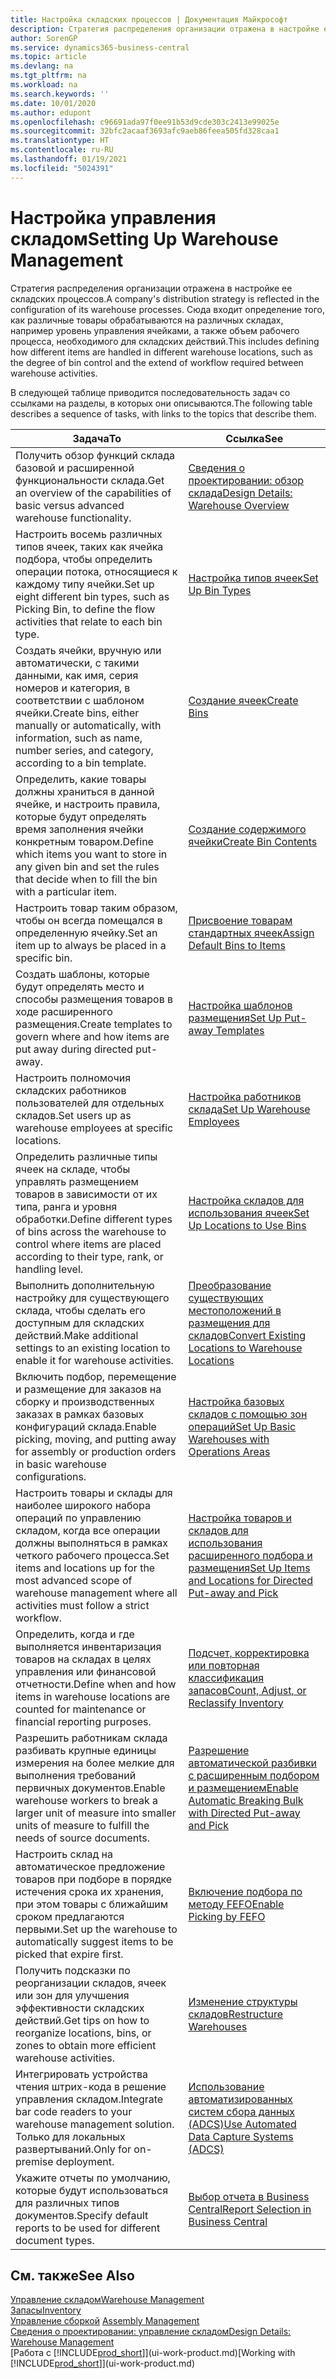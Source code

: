 ```yaml
---
title: Настройка складских процессов | Документация Майкрософт
description: Стратегия распределения организации отражена в настройке ее складских процессов. Сюда входит определение того, как различные товары обрабатываются на различных складах, например уровень управления ячейками, а также объем рабочего процесса, необходимого для складских действий.
author: SorenGP
ms.service: dynamics365-business-central
ms.topic: article
ms.devlang: na
ms.tgt_pltfrm: na
ms.workload: na
ms.search.keywords: ''
ms.date: 10/01/2020
ms.author: edupont
ms.openlocfilehash: c96691ada97f0ee91b53d9cde303c2413e99025e
ms.sourcegitcommit: 32bfc2acaaf3693afc9aeb86feea505fd328caa1
ms.translationtype: HT
ms.contentlocale: ru-RU
ms.lasthandoff: 01/19/2021
ms.locfileid: "5024391"
---
```

# <a name="setting-up-warehouse-management"></a><span data-ttu-id="71c25-104">Настройка управления складом</span><span class="sxs-lookup"><span data-stu-id="71c25-104">Setting Up Warehouse Management</span></span>
<span data-ttu-id="71c25-105">Стратегия распределения организации отражена в настройке ее складских процессов.</span><span class="sxs-lookup"><span data-stu-id="71c25-105">A company's distribution strategy is reflected in the configuration of its warehouse processes.</span></span> <span data-ttu-id="71c25-106">Сюда входит определение того, как различные товары обрабатываются на различных складах, например уровень управления ячейками, а также объем рабочего процесса, необходимого для складских действий.</span><span class="sxs-lookup"><span data-stu-id="71c25-106">This includes defining how different items are handled in different warehouse locations, such as the degree of bin control and the extend of workflow required between warehouse activities.</span></span>  

 <span data-ttu-id="71c25-107">В следующей таблице приводится последовательность задач со ссылками на разделы, в которых они описываются.</span><span class="sxs-lookup"><span data-stu-id="71c25-107">The following table describes a sequence of tasks, with links to the topics that describe them.</span></span>   

|<span data-ttu-id="71c25-108">**Задача**</span><span class="sxs-lookup"><span data-stu-id="71c25-108">**To**</span></span>|<span data-ttu-id="71c25-109">**Ссылка**</span><span class="sxs-lookup"><span data-stu-id="71c25-109">**See**</span></span>|  
|------------|-------------|  
|<span data-ttu-id="71c25-110">Получить обзор функций склада базовой и расширенной функциональности склада.</span><span class="sxs-lookup"><span data-stu-id="71c25-110">Get an overview of the capabilities of basic versus advanced warehouse functionality.</span></span>|[<span data-ttu-id="71c25-111">Сведения о проектировании: обзор склада</span><span class="sxs-lookup"><span data-stu-id="71c25-111">Design Details: Warehouse Overview</span></span>](design-details-warehouse-overview.md)|  
|<span data-ttu-id="71c25-112">Настроить восемь различных типов ячеек, таких как ячейка подбора, чтобы определить операции потока, относящиеся к каждому типу ячейки.</span><span class="sxs-lookup"><span data-stu-id="71c25-112">Set up eight different bin types, such as Picking Bin, to define the flow activities that relate to each bin type.</span></span>|[<span data-ttu-id="71c25-113">Настройка типов ячеек</span><span class="sxs-lookup"><span data-stu-id="71c25-113">Set Up Bin Types</span></span>](warehouse-how-to-set-up-bin-types.md)|  
|<span data-ttu-id="71c25-114">Создать ячейки, вручную или автоматически, с такими данными, как имя, серия номеров и категория, в соответствии с шаблоном ячейки.</span><span class="sxs-lookup"><span data-stu-id="71c25-114">Create bins, either manually or automatically, with information, such as name, number series, and category, according to a bin template.</span></span>|[<span data-ttu-id="71c25-115">Создание ячеек</span><span class="sxs-lookup"><span data-stu-id="71c25-115">Create Bins</span></span>](warehouse-how-to-create-individual-bins.md)|  
|<span data-ttu-id="71c25-116">Определить, какие товары должны храниться в данной ячейке, и настроить правила, которые будут определять время заполнения ячейки конкретным товаром.</span><span class="sxs-lookup"><span data-stu-id="71c25-116">Define which items you want to store in any given bin and set the rules that decide when to fill the bin with a particular item.</span></span>|[<span data-ttu-id="71c25-117">Создание содержимого ячейки</span><span class="sxs-lookup"><span data-stu-id="71c25-117">Create Bin Contents</span></span>](warehouse-how-to-set-up-bin-contents.md)|  
|<span data-ttu-id="71c25-118">Настроить товар таким образом, чтобы он всегда помещался в определенную ячейку.</span><span class="sxs-lookup"><span data-stu-id="71c25-118">Set an item up to always be placed in a specific bin.</span></span>|[<span data-ttu-id="71c25-119">Присвоение товарам стандартных ячеек</span><span class="sxs-lookup"><span data-stu-id="71c25-119">Assign Default Bins to Items</span></span>](warehouse-how-to-assign-default-bins-to-items.md)|
|<span data-ttu-id="71c25-120">Создать шаблоны, которые будут определять место и способы размещения товаров в ходе расширенного размещения.</span><span class="sxs-lookup"><span data-stu-id="71c25-120">Create templates to govern where and how items are put away during directed put-away.</span></span>|[<span data-ttu-id="71c25-121">Настройка шаблонов размещения</span><span class="sxs-lookup"><span data-stu-id="71c25-121">Set Up Put-away Templates</span></span>](warehouse-how-to-set-up-put-away-templates.md)|
|<span data-ttu-id="71c25-122">Настроить полномочия складских работников пользователей для отдельных складов.</span><span class="sxs-lookup"><span data-stu-id="71c25-122">Set users up as warehouse employees at specific locations.</span></span>|[<span data-ttu-id="71c25-123">Настройка работников склада</span><span class="sxs-lookup"><span data-stu-id="71c25-123">Set Up Warehouse Employees</span></span>](warehouse-how-to-set-up-warehouse-employees.md)|
|<span data-ttu-id="71c25-124">Определить различные типы ячеек на складе, чтобы управлять размещением товаров в зависимости от их типа, ранга и уровня обработки.</span><span class="sxs-lookup"><span data-stu-id="71c25-124">Define different types of bins across the warehouse to control where items are placed according to their type, rank, or handling level.</span></span>|[<span data-ttu-id="71c25-125">Настройка складов для использования ячеек</span><span class="sxs-lookup"><span data-stu-id="71c25-125">Set Up Locations to Use Bins</span></span>](warehouse-how-to-set-up-locations-to-use-bins.md)|
|<span data-ttu-id="71c25-126">Выполнить дополнительную настройку для существующего склада, чтобы сделать его доступным для складских действий.</span><span class="sxs-lookup"><span data-stu-id="71c25-126">Make additional settings to an existing location to enable it for warehouse activities.</span></span>|[<span data-ttu-id="71c25-127">Преобразование существующих местоположений в размещения для складов</span><span class="sxs-lookup"><span data-stu-id="71c25-127">Convert Existing Locations to Warehouse Locations</span></span>](warehouse-how-to-convert-existing-locations-to-warehouse-locations.md)|
|<span data-ttu-id="71c25-128">Включить подбор, перемещение и размещение для заказов на сборку и производственных заказах в рамках базовых конфигураций склада.</span><span class="sxs-lookup"><span data-stu-id="71c25-128">Enable picking, moving, and putting away for assembly or production orders in basic warehouse configurations.</span></span>|[<span data-ttu-id="71c25-129">Настройка базовых складов с помощью зон операций</span><span class="sxs-lookup"><span data-stu-id="71c25-129">Set Up Basic Warehouses with Operations Areas</span></span>](warehouse-how-to-set-up-basic-warehouses-with-operations-areas.md)|  
|<span data-ttu-id="71c25-130">Настроить товары и склады для наиболее широкого набора операций по управлению складом, когда все операции должны выполняться в рамках четкого рабочего процесса.</span><span class="sxs-lookup"><span data-stu-id="71c25-130">Set items and locations up for the most advanced scope of warehouse management where all activities must follow a strict workflow.</span></span>|[<span data-ttu-id="71c25-131">Настройка товаров и складов для использования расширенного подбора и размещения</span><span class="sxs-lookup"><span data-stu-id="71c25-131">Set Up Items and Locations for Directed Put-away and Pick</span></span>](warehouse-how-to-set-up-items-for-directed-put-away-and-pick.md)|  
|<span data-ttu-id="71c25-132">Определить, когда и где выполняется инвентаризация товаров на складах в целях управления или финансовой отчетности.</span><span class="sxs-lookup"><span data-stu-id="71c25-132">Define when and how items in warehouse locations are counted for maintenance or financial reporting purposes.</span></span>|[<span data-ttu-id="71c25-133">Подсчет, корректировка или повторная классификация запасов</span><span class="sxs-lookup"><span data-stu-id="71c25-133">Count, Adjust, or Reclassify Inventory</span></span>](inventory-how-count-adjust-reclassify.md)|
|<span data-ttu-id="71c25-134">Разрешить работникам склада разбивать крупные единицы измерения на более мелкие для выполнения требований первичных документов.</span><span class="sxs-lookup"><span data-stu-id="71c25-134">Enable warehouse workers to break a larger unit of measure into smaller units of measure to fulfill the needs of source documents.</span></span>|[<span data-ttu-id="71c25-135">Разрешение автоматической разбивки с расширенным подбором и размещением</span><span class="sxs-lookup"><span data-stu-id="71c25-135">Enable Automatic Breaking Bulk with Directed Put-away and Pick</span></span>](warehouse-enable-automatic-breaking-bulk-with-directed-put-away-and-pick.md)|  
|<span data-ttu-id="71c25-136">Настроить склад на автоматическое предложение товаров при подборе в порядке истечения срока их хранения, при этом товары с ближайшим сроком предлагаются первыми.</span><span class="sxs-lookup"><span data-stu-id="71c25-136">Set up the warehouse to automatically suggest items to be picked that expire first.</span></span>|[<span data-ttu-id="71c25-137">Включение подбора по методу FEFO</span><span class="sxs-lookup"><span data-stu-id="71c25-137">Enable Picking by FEFO</span></span>](warehouse-picking-by-fefo.md)|
|<span data-ttu-id="71c25-138">Получить подсказки по реорганизации складов, ячеек или зон для улучшения эффективности складских действий.</span><span class="sxs-lookup"><span data-stu-id="71c25-138">Get tips on how to reorganize locations, bins, or zones to obtain more efficient warehouse activities.</span></span>|[<span data-ttu-id="71c25-139">Изменение структуры складов</span><span class="sxs-lookup"><span data-stu-id="71c25-139">Restructure Warehouses</span></span>](warehouse-how-to-restructure-warehouses.md)|
|<span data-ttu-id="71c25-140">Интегрировать устройства чтения штрих-кода в решение управления складом.</span><span class="sxs-lookup"><span data-stu-id="71c25-140">Integrate bar code readers to your warehouse management solution.</span></span> <span data-ttu-id="71c25-141">Только для локальных развертываний.</span><span class="sxs-lookup"><span data-stu-id="71c25-141">Only for on-premise deployment.</span></span>|[<span data-ttu-id="71c25-142">Использование автоматизированных систем сбора данных (ADCS)</span><span class="sxs-lookup"><span data-stu-id="71c25-142">Use Automated Data Capture Systems (ADCS)</span></span>](warehouse-use-automated-data-capture-systems-adcs.md)|
|<span data-ttu-id="71c25-143">Укажите отчеты по умолчанию, которые будут использоваться для различных типов документов.</span><span class="sxs-lookup"><span data-stu-id="71c25-143">Specify default reports to be used for different document types.</span></span>|[<span data-ttu-id="71c25-144">Выбор отчета в Business Central</span><span class="sxs-lookup"><span data-stu-id="71c25-144">Report Selection in Business Central</span></span>](across-report-selections.md)|

## <a name="see-also"></a><span data-ttu-id="71c25-145">См. также</span><span class="sxs-lookup"><span data-stu-id="71c25-145">See Also</span></span>  
[<span data-ttu-id="71c25-146">Управление складом</span><span class="sxs-lookup"><span data-stu-id="71c25-146">Warehouse Management</span></span>](warehouse-manage-warehouse.md)  
[<span data-ttu-id="71c25-147">Запасы</span><span class="sxs-lookup"><span data-stu-id="71c25-147">Inventory</span></span>](inventory-manage-inventory.md)  
<span data-ttu-id="71c25-148">[Управление сборкой](assembly-assemble-items.md)  </span><span class="sxs-lookup"><span data-stu-id="71c25-148">[Assembly Management](assembly-assemble-items.md)  </span></span>  
[<span data-ttu-id="71c25-149">Сведения о проектировании: управление складом</span><span class="sxs-lookup"><span data-stu-id="71c25-149">Design Details: Warehouse Management</span></span>](design-details-warehouse-management.md)  
<span data-ttu-id="71c25-150">[Работа с [!INCLUDE[prod_short](includes/prod_short.md)]](ui-work-product.md)</span><span class="sxs-lookup"><span data-stu-id="71c25-150">[Working with [!INCLUDE[prod_short](includes/prod_short.md)]](ui-work-product.md)</span></span>
